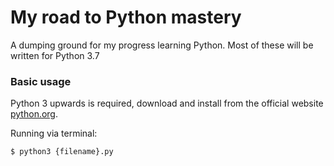 # My road to Python mastery

A dumping ground for my progress learning Python. Most of these will be written for Python 3.7

### Basic usage
Python 3 upwards is required, download and install from the official website [python.org](https://www.python.org/downloads/).

Running via terminal:
```bash
$ python3 {filename}.py
```
